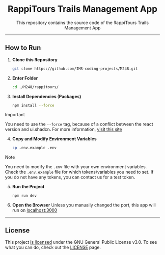 <div align="center">

# RappiTours Trails Management App

This repository contains the source code of the RappiTours Trails Management App
</div>

---

## How to Run

1. **Clone this Repository**
    ```bash
    git clone https://github.com/IMS-coding-projects/M248.git
    ```

2. **Enter Folder**
    ```bash
    cd ./M248/rappitours/
    ```

3. **Install Dependencies (Packages)**
     ```bash
     npm install --force
     ```
> [!IMPORTANT]
> You need to use the `--force` tag, because of a conflict between the react version and ui.shadcn. For more information, [visit this site](https://ui.shadcn.com/docs/react-19#:~:text=What's,do?)

4. **Copy and Modify Environment Variables**
    ```bash
    cp .env.example .env
    ```
> [!NOTE]
> You need to modify the `.env` file with your own environment variables. Check the `.env.example` file for which tokens/variables you need to set.
> If you do not have any tokens, you can contact us for a test token.

5. **Run the Project**
    ```bash
    npm run dev
    ```

6. **Open the Browser**
    Unless you manually changed the port, this app will run on [localhost:3000](http://localhost:3000)

---

## License

This project [is licensed](../LICENSE) under the GNU General Public License v3.0. To see what you can do, check out the [LICENSE](../LICENSE) page.
